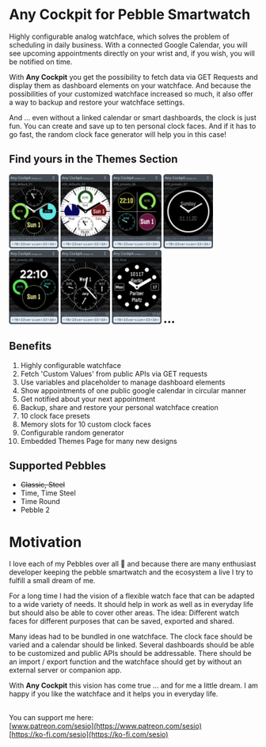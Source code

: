 # __Any Cockpit__ for Pebble Smartwatch

Highly configurable analog watchface, which solves the problem of scheduling in daily business. 
With a connected Google Calendar, you will see upcoming appointments directly on your wrist and, if you wish, you will be notified on time.

With __Any Cockpit__ you get the possibility to fetch data via GET Requests and display them as dashboard elements on your watchface.
And because the possibilities of your customized watchface increased so much, it also offer a way to backup and restore your watchface settings.

And ... even without a linked calendar or smart dashboards, the clock is just fun. You can create and save up to ten personal clock faces. 
And if it has to go fast, the random clock face generator will help you in this case!


## Find yours in the __Themes__ Section 
<a href="{{site.baseurl}}/themes"><img src="assets/img/themes/V00_preset_01_co_rnd.svg" alt="v00_01" width="100"/></a>
<a href="{{site.baseurl}}/themes"><img src="assets/img/themes/V00_preset_02_co_rnd.svg" alt="v00_02" width="100"/></a>
<a href="{{site.baseurl}}/themes"><img src="assets/img/themes/V00_preset_06_co_rnd.svg" alt="v00_06" width="100"/></a>
<a href="{{site.baseurl}}/themes"><img src="assets/img/themes/V00_preset_07_co_rnd.svg" alt="v00_07" width="100"/></a>
<a href="{{site.baseurl}}/themes"><img src="assets/img/themes/V00_preset_08_co_rnd.svg" alt="v00_08" width="100"/></a>
<a href="{{site.baseurl}}/themes"><img src="assets/img/themes/V01_final_co_rnd.svg" alt="v01" width="100"/></a>
<a href="{{site.baseurl}}/themes"><img src="assets/img/themes/V02_final_co_rnd.svg" alt="v02" width="100"/></a>  •••


## Benefits
1. Highly configurable watchface
1. Fetch 'Custom Values' from public APIs via GET requests
1. Use variables and placeholder to manage dashboard elements
1. Show appointments of one public google calendar in circular manner
1. Get notified about your next appointment
1. Backup, share and restore your personal watchface creation
1. 10 clock face presets
1. Memory slots for 10 custom clock faces
1. Configurable random generator
1. Embedded Themes Page for many new designs

## Supported Pebbles
- ~~Classic, Steel~~
- Time, Time Steel
- Time Round
- Pebble 2

# Motivation

I love each of my Pebbles over all 🙂 and because there are many enthusiast developer keeping the pebble smartwatch and the ecosystem a live I try to fulfill a small dream of me.

For a long time I had the vision of a flexible watch face that can be adapted to a wide variety of needs. It should help in work as well as in everyday life but should also be able to cover other areas. The idea: Different watch faces for different purposes that can be saved, exported and shared.

Many ideas had to be bundled in one watchface.
The clock face should be varied and a calendar should be linked. Several dashboards should be able to be customized and public APIs should be addressable. There should be an import / export function and the watchface should get by without an external server or companion app.

With __Any Cockpit__ this vision has come true ... and for me a little dream. I am happy if you like the watchface and it helps you in everyday life.

<br>You can support me here:<br>
[www.patreon.com/sesio](https://www.patreon.com/sesio)  
[https://ko-fi.com/sesio](https://ko-fi.com/sesio)
